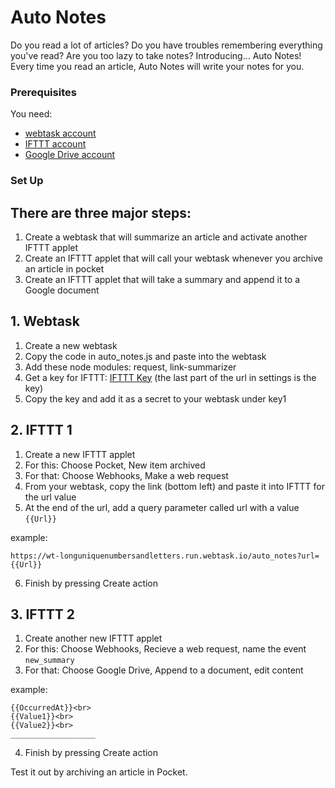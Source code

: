 # Auto Notes

Do you read a lot of articles? Do you have troubles remembering everything you've read? Are you too lazy to take notes? Introducing... Auto Notes! Every time you read an article, Auto Notes will write your notes for you.

### Prerequisites

You need:
- [webtask account](https://webtask.io/)
- [IFTTT account](https://ifttt.com/join)
- [Google Drive account](https://www.google.com/drive/)

### Set Up
## There are three major steps:
1. Create a webtask that will summarize an article and activate another IFTTT applet
2. Create an IFTTT applet that will call your webtask whenever you archive an article in pocket
3. Create an IFTTT applet that will take a summary and append it to a Google document

## 1. Webtask
1. Create a new webtask
2. Copy the code in auto_notes.js and paste into the webtask
3. Add these node modules: request, link-summarizer
4. Get a key for IFTTT: [IFTTT Key](https://ifttt.com/services/maker_webhooks/settings) (the last part of the url in settings is the key)
5. Copy the key and add it as a secret to your webtask under key1

## 2. IFTTT 1
1. Create a new IFTTT applet
2. For this: Choose Pocket, New item archived
3. For that: Choose Webhooks, Make a web request
4. From your webtask, copy the link (bottom left) and paste it into IFTTT for the url value
5. At the end of the url, add a query parameter called url with a value `{{Url}}`

example: 
```
https://wt-longuniquenumbersandletters.run.webtask.io/auto_notes?url={{Url}}
```
6. Finish by pressing Create action

## 3. IFTTT 2
1. Create another new IFTTT applet
2. For this: Choose Webhooks, Recieve a web request, name the event `new_summary`
3. For that: Choose Google Drive, Append to a document, edit content

example:
```
{{OccurredAt}}<br>
{{Value1}}<br>
{{Value2}}<br>
___________________
```
4. Finish by pressing Create action

Test it out by archiving an article in Pocket.
